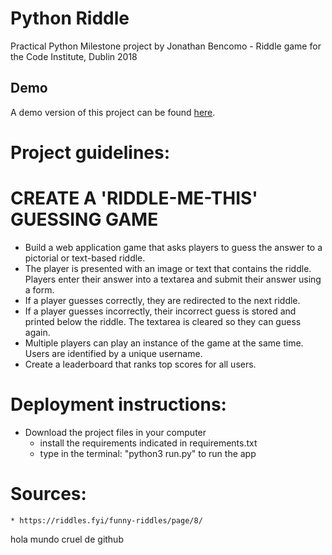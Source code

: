 # Python Riddle

Practical Python Milestone project by Jonathan Bencomo - Riddle game for the Code Institute, Dublin 2018

## Demo

A demo version of this project can be found [here](https://riddle-bencomo.herokuapp.com/).

# Project guidelines:
# CREATE A 'RIDDLE-ME-THIS' GUESSING GAME
* Build a web application game that asks players to guess the answer to a pictorial or text-based riddle.
* The player is presented with an image or text that contains the riddle. Players enter their answer into a textarea and submit their answer using a form.
* If a player guesses correctly, they are redirected to the next riddle.
* If a player guesses incorrectly, their incorrect guess is stored and printed below the riddle. The textarea is cleared so they can guess again.
* Multiple players can play an instance of the game at the same time. Users are identified by a unique username.
* Create a leaderboard that ranks top scores for all users.

# Deployment instructions:
- Download the project files in your computer 
    * install the requirements indicated in requirements.txt
    * type in the terminal: "python3 run.py" to run the app

# Sources:
    * https://riddles.fyi/funny-riddles/page/8/
hola mundo cruel de github